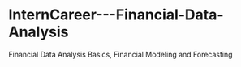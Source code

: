 # InternCareer---Financial-Data-Analysis
Financial Data Analysis Basics, Financial Modeling and Forecasting
